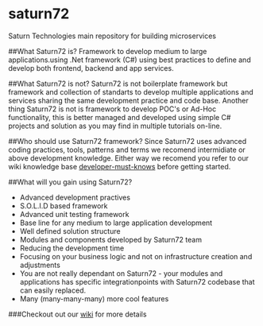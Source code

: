 # saturn72
Saturn Technologies main repository for building microservices

##What Saturn72 is?
Framework to develop medium to large applications.using .Net framework (C#) using best practices to define and develop both frontend, backend and app services.

##What Saturn72 is not?
Saturn72 is not boilerplate framework but framework and collection of standarts to develop multiple applications and services sharing the same development practice and code base.
Another thing Saturn72 is not is framework to develop POC's or Ad-Hoc functionality, this is better managed and developed using simple C# projects and solution as you may find in multiple tutorials on-line.

##Who should use Saturn72 framework?
Since Saturn72 uses advanced coding practices, tools, patterns and terms we recomend intermidiate or above development knowledge.
Either way we recomend you refer to our wiki knowledge base [developer-must-knows](https://github.com/saturn72/saturn72/wiki/Developer-Must-Knows) before getting started.

##What will you gain using Saturn72?
- Advanced development practives
- S.O.L.I.D based framework
- Advanced unit testing framework 
- Base line for any medium to large application development
- Well defined solution structure
- Modules and components developed by Saturn72 team
- Reducing the development time 
- Focusing on your business logic and not on infrastructure creation and adjustments
- You are not really dependant on Saturn72 - your modules and applications has specific integrationpoints with Saturn72 codebase that can easily replaced.
- Many (many-many-many) more cool features

###Checkout out our [wiki](https://github.com/saturn72/saturn72/wiki) for more details
